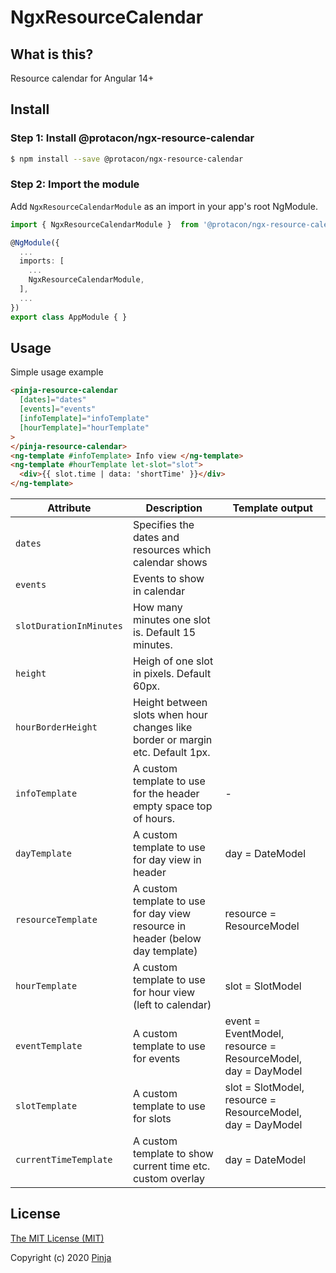 # NgxResourceCalendar

## What is this?

Resource calendar for Angular 14+

## Install

### Step 1: Install @protacon/ngx-resource-calendar

```bash
$ npm install --save @protacon/ngx-resource-calendar
```

### Step 2: Import the module

Add `NgxResourceCalendarModule` as an import in your app's root NgModule.

```typescript
import { NgxResourceCalendarModule }  from '@protacon/ngx-resource-calendar';

@NgModule({
  ...
  imports: [
    ...
    NgxResourceCalendarModule,
  ],
  ...
})
export class AppModule { }
```

## Usage

Simple usage example

```html
<pinja-resource-calendar
  [dates]="dates"
  [events]="events"
  [infoTemplate]="infoTemplate"
  [hourTemplate]="hourTemplate"
>
</pinja-resource-calendar>
<ng-template #infoTemplate> Info view </ng-template>
<ng-template #hourTemplate let-slot="slot">
  <div>{{ slot.time | data: 'shortTime' }}</div>
</ng-template>
```

| Attribute               | Description                                                                    | Template output                                              |
| ----------------------- | ------------------------------------------------------------------------------ | ------------------------------------------------------------ |
| `dates`                 | Specifies the dates and resources which calendar shows                         |                                                              |
| `events`                | Events to show in calendar                                                     |                                                              |
| `slotDurationInMinutes` | How many minutes one slot is. Default 15 minutes.                              |                                                              |
| `height`                | Heigh of one slot in pixels. Default 60px.                                     |                                                              |
| `hourBorderHeight`      | Height between slots when hour changes like border or margin etc. Default 1px. |                                                              |
| `infoTemplate`          | A custom template to use for the header empty space top of hours.              | -                                                            |
| `dayTemplate`           | A custom template to use for day view in header                                | day = DateModel                                              |
| `resourceTemplate`      | A custom template to use for day view resource in header (below day template)  | resource = ResourceModel                                     |
| `hourTemplate`          | A custom template to use for hour view (left to calendar)                      | slot = SlotModel                                             |
| `eventTemplate`         | A custom template to use for events                                            | event = EventModel, resource = ResourceModel, day = DayModel |
| `slotTemplate`          | A custom template to use for slots                                             | slot = SlotModel, resource = ResourceModel, day = DayModel   |
| `currentTimeTemplate`   | A custom template to show current time etc. custom overlay                     | day = DateModel                                              |

## License

[The MIT License (MIT)](LICENSE)

Copyright (c) 2020 [Pinja](https://www.pinja.com)
